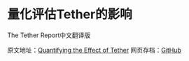 # 量化评估Tether的影响
The Tether Report中文翻译版

原文地址：[Quantifying the Effect of Tether](https://www.tetherreport.com)
网页存档：[GitHub](https://github.com/tianshanghong/tether-report-cn/blob/master/archive.html)

